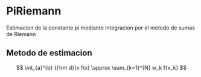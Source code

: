 # PiRiemann
Estimacion de la constante pi mediante integracion por el metodo de sumas de Riemann

## Metodo de estimacion

$$
\int_{a}^{b} {{\rm d}}x f(x) \approx \sum_{k=1}^{N} w_k f{x_k}
$$
